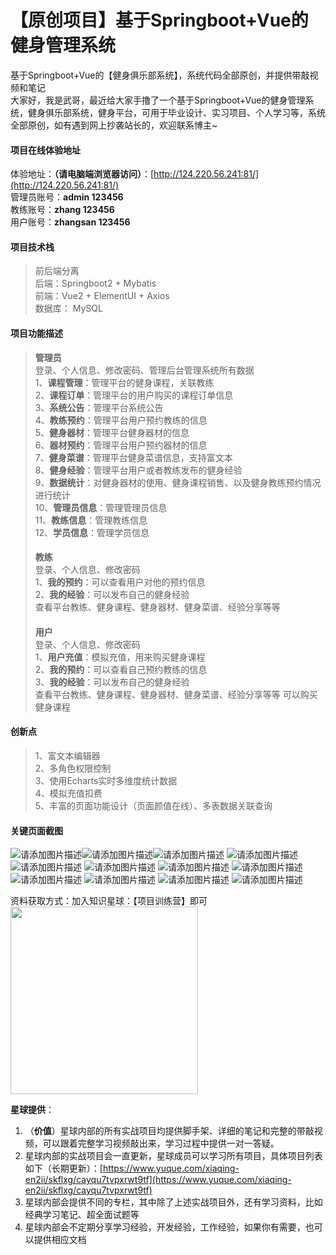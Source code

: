 # 【原创项目】基于Springboot+Vue的健身管理系统  
基于Springboot+Vue的【健身俱乐部系统】，系统代码全部原创，并提供带敲视频和笔记  
大家好，我是武哥，最近给大家手撸了一个基于Springboot+Vue的健身管理系统，健身俱乐部系统，健身平台，可用于毕业设计、实习项目、个人学习等，系统全部原创，如有遇到网上抄袭站长的，欢迎联系博主~  

#### 项目在线体验地址  
体验地址：**（请电脑端浏览器访问）**：[http://124.220.56.241:81/](http://124.220.56.241:81/)  
管理员账号：**admin 123456**    
教练账号：**zhang 123456**  
用户账号：**zhangsan 123456**    

#### 项目技术栈  
> 前后端分离  
> 后端：Springboot2 + Mybatis  
> 前端：Vue2 + ElementUI + Axios  
> 数据库： MySQL  

#### 项目功能描述  

>**管理员**  
>登录、个人信息、修改密码、管理后台管理系统所有数据  
>1、**课程管理**：管理平台的健身课程，关联教练  
>2、**课程订单**：管理平台的用户购买的课程订单信息  
>3、**系统公告**：管理平台系统公告  
>4、**教练预约**：管理平台用户预约教练的信息  
>5、**健身器材**：管理平台健身器材的信息  
>6、**器材预约**：管理平台用户预约器材的信息  
>7、**健身菜谱**：管理平台健身菜谱信息，支持富文本  
>8、**健身经验**：管理平台用户或者教练发布的健身经验  
>9、**数据统计**：对健身器材的使用、健身课程销售、以及健身教练预约情况进行统计  
>10、**管理员信息**：管理管理员信息  
>11、**教练信息**：管理教练信息  
>12、**学员信息**：管理学员信息  
>####   
>**教练**  
>登录、个人信息、修改密码  
>1、**我的预约**：可以查看用户对他的预约信息  
>2、**我的经验**：可以发布自己的健身经验  
查看平台教练、健身课程、健身器材、健身菜谱、经验分享等等  
>####   
>**用户**  
登录、个人信息、修改密码  
>1、**用户充值**：模拟充值，用来购买健身课程  
>2、**我的预约**：可以查看自己预约教练的信息  
>3、**我的经验**：可以发布自己的健身经验  
>查看平台教练、健身课程、健身器材、健身菜谱、经验分享等等
可以购买健身课程  
#### 创新点  
> 1、富文本编辑器  
> 2、多角色权限控制  
> 3、使用Echarts实时多维度统计数据  
> 4、模拟充值扣费  
> 5、丰富的页面功能设计（页面颜值在线）、多表数据关联查询  
#### 关键页面截图  
![请添加图片描述](https://img-blog.csdnimg.cn/direct/daff64196d20408c9b42c19ed58c98fc.png)![请添加图片描述](https://img-blog.csdnimg.cn/direct/23810188e8d34d00823b5791c866a35f.png)![请添加图片描述](https://img-blog.csdnimg.cn/direct/6721d088df0249699b12b7ff95f4a07a.png)
![请添加图片描述](https://img-blog.csdnimg.cn/direct/8f4a1bdaeec14e2b950c9c0427c5920f.png)
![请添加图片描述](https://img-blog.csdnimg.cn/direct/f2071d8e2d084e049debab11bdc0badb.png)
![请添加图片描述](https://img-blog.csdnimg.cn/direct/20c1cf5364ab4d45a8a95315811e78d7.png)
![请添加图片描述](https://img-blog.csdnimg.cn/direct/1a27b2fffcbe400fb24d7580b602fab4.png)
![请添加图片描述](https://img-blog.csdnimg.cn/direct/968ad28126a24fb68ac7b3a80e4d1ac9.png)
![请添加图片描述](https://img-blog.csdnimg.cn/direct/48237ff9b191467a8f1ec662e47db322.png)
![请添加图片描述](https://img-blog.csdnimg.cn/direct/e2e2bb6acbb7456ba968e4a4ec7367d6.png)
![请添加图片描述](https://img-blog.csdnimg.cn/direct/e33a708508c94aec9b36f11346428a9e.png)
![请添加图片描述](https://img-blog.csdnimg.cn/direct/6651a4b137154b108e1601e5d66301e7.png)

资料获取方式：加入知识星球：【项目训练营】即可  
<img src="https://img-blog.csdnimg.cn/direct/44f688415c0c47cc81ad08a1f275e6a4.png" width="300px" />

**星球提供**：  

1. （**价值**）星球内部的所有实战项目均提供脚手架、详细的笔记和完整的带敲视频，可以跟着完整学习视频敲出来，学习过程中提供一对一答疑。  
2. 星球内部的实战项目会一直更新，星球成员可以学习所有项目，具体项目列表如下（长期更新）：[https://www.yuque.com/xiaqing-en2ii/skflxg/cayqu7tvpxrwt9tf](https://www.yuque.com/xiaqing-en2ii/skflxg/cayqu7tvpxrwt9tf)  
3. 星球内部会提供不同的专栏，其中除了上述实战项目外，还有学习资料，比如经典学习笔记、超全面试题等  
4. 星球内部会不定期分享学习经验，开发经验，工作经验，如果你有需要，也可以提供相应文档    
